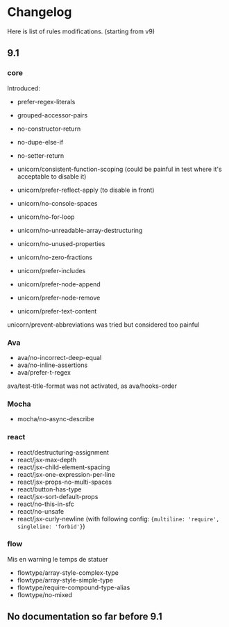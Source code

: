 # Changelog

Here is list of rules modifications. (starting from v9)
## 9.1
### core
Introduced:
- prefer-regex-literals
- grouped-accessor-pairs
- no-constructor-return
- no-dupe-else-if
- no-setter-return


- unicorn/consistent-function-scoping (could be painful in test where it's acceptable to disable it)
- unicorn/prefer-reflect-apply (to disable in front)
- unicorn/no-console-spaces
- unicorn/no-for-loop
- unicorn/no-unreadable-array-destructuring
- unicorn/no-unused-properties
- unicorn/no-zero-fractions
- unicorn/prefer-includes
- unicorn/prefer-node-append
- unicorn/prefer-node-remove
- unicorn/prefer-text-content

unicorn/prevent-abbreviations was tried but considered too painful

### Ava
- ava/no-incorrect-deep-equal
- ava/no-inline-assertions
- ava/prefer-t-regex

ava/test-title-format was not activated, as ava/hooks-order

### Mocha
- mocha/no-async-describe

### react
- react/destructuring-assignment
- react/jsx-max-depth
- react/jsx-child-element-spacing
- react/jsx-one-expression-per-line
- react/jsx-props-no-multi-spaces
- react/button-has-type
- react/jsx-sort-default-props
- react/no-this-in-sfc
- react/no-unsafe
- react/jsx-curly-newline (with following config: `{multiline: 'require', singleline: 'forbid'}`)

### flow
Mis en warning le temps de statuer
- flowtype/array-style-complex-type
- flowtype/array-style-simple-type
- flowtype/require-compound-type-alias
- flowtype/no-mixed

## No documentation so far before 9.1

